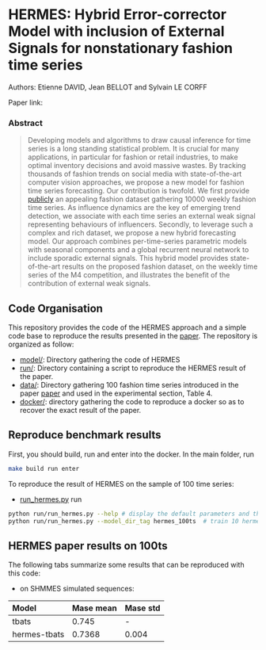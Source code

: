 # HERMES: Hybrid Error-corrector Model with inclusion of External Signals for nonstationary fashion time series

Authors: Etienne DAVID, Jean BELLOT and Sylvain LE CORFF

Paper link: 

### Abstract
> Developing models and algorithms to draw causal inference for time series is a long standing statistical problem. It is crucial for many applications, in particular for fashion or retail industries, to make optimal inventory decisions and avoid massive wastes. By tracking thousands of fashion trends on social media with state-of-the-art computer vision approaches, we propose a new model for fashion time series forecasting. Our contribution is  twofold. We first provide [publicly](http://files.heuritech.com/raw_files/f1_fashion_dataset.tar.xz) an appealing fashion dataset gathering 10000 weekly fashion time series. As influence dynamics are the key of emerging trend detection, we associate with each time series an external weak signal representing behaviours of influencers. Secondly, to leverage such a complex and rich dataset, we propose a new hybrid forecasting model. Our approach combines per-time-series parametric models with seasonal components and a global recurrent neural network to include sporadic external signals. This hybrid model provides state-of-the-art results on the proposed fashion dataset, on the weekly time series of the M4 competition, and illustrates the benefit of the contribution of external weak signals.

## Code Organisation

This repository provides the code of the HERMES approach and a simple code base to reproduce the results presented in the [paper](https://arxiv.org/pdf/2202.03224.pdf). The repository is organized as follow:

 - [model/](model/): Directory gathering the code of HERMES
 - [run/](run/): Directory containing a script to reproduce the HERMES result of the paper.
 - [data/](data/): Directory gathering 100 fashion time series introduced in the paper [paper](https://arxiv.org/pdf/2202.03224.pdf) and used in the experimental section, Table 4.
 - [docker/](docker/): directory gathering the code to reproduce a docker so as to recover the exact result of the paper. 

## Reproduce benchmark results

First, you should build, run and enter into the docker. In the main folder, run
```bash
make build run enter
```

To reproduce the result of HERMES on the sample of 100 time series:
- [run_hermes.py](run/run_hermes.py)
run
```bash
python run/run_hermes.py --help # display the default parameters and their description
python run/run_hermes.py --model_dir_tag hermes_100ts  # train 10 hermes with different seeds on the sample of 100 fashion time series and save the results in the dir result/
```

## HERMES paper results on 100ts

The following tabs summarize some results that can be reproduced with this code:


 - on SHMMES simulated sequences:

| Model         | Mase  mean  | Mase std    |
| :-------------| :-----------| :-----------|
| tbats         |    0.745    |    -        |
| hermes-tbats  |    0.7368   |    0.004    |
